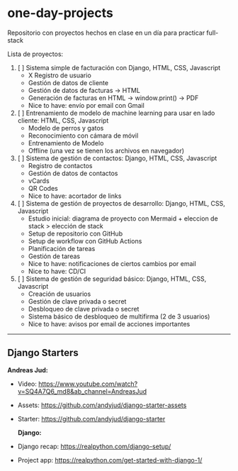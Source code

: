 # one-day-projects

Repositorio con proyectos hechos en clase en un día para practicar full-stack

Lista de proyectos:

1. [ ] Sistema simple de facturación con Django, HTML, CSS, Javascript
   - X Registro de usuario
   - Gestión de datos de cliente
   - Gestión de datos de facturas -> HTML
   - Generación de facturas en HTML -> window.print() -> PDF
   - Nice to have: envío por email con Gmail
2. [ ] Entrenamiento de modelo de machine learning para usar en lado cliente: HTML, CSS, Javascript
   - Modelo de perros y gatos
   - Reconocimiento con cámara de móvil
   - Entrenamiento de Modelo
   - Offline (una vez se tienen los archivos en navegador)
3. [ ] Sistema de gestión de contactos: Django, HTML, CSS, Javascript
   - Registro de contactos
   - Gestión de datos de contactos
   - vCards
   - QR Codes
   - Nice to have: acortador de links
4. [ ] Sistema de gestión de proyectos de desarrollo: Django, HTML, CSS, Javascript
   - Estudio inicial: diagrama de proyecto con Mermaid + eleccion de stack > elección de stack
   - Setup de repositorio con GitHub
   - Setup de workflow con GitHub Actions
   - Planificación de tareas
   - Gestión de tareas
   - Nice to have: notificaciones de ciertos cambios por email
   - Nice to have: CD/CI
5. [ ] Sistema de gestión de seguridad básico: Django, HTML, CSS, Javascript
   - Creación de usuarios
   - Gestión de clave privada o secret
   - Desbloqueo de clave privada o secret
   - Sistema básico de desbloqueo de multifirma (2 de 3 usuarios)
   - Nice to have: avisos por email de acciones importantes

---

## Django Starters

   **Andreas Jud:**
 - Video: https://www.youtube.com/watch?v=SQ4A7Q6_md8&ab_channel=AndreasJud
 - Assets: https://github.com/andyjud/django-starter-assets
 - Starter: https://github.com/andyjud/django-starter

   **Django:**
 - Django recap: https://realpython.com/django-setup/ 
 - Project app: https://realpython.com/get-started-with-django-1/
   